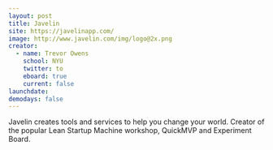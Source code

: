 ```yaml
---
layout: post
title: Javelin
site: https://javelinapp.com/
image: http://www.javelin.com/img/logo@2x.png
creator:
  - name: Trevor Owens
    school: NYU
    twitter: to
    eboard: true
    current: false
launchdate:
demodays: false
---
```

Javelin creates tools and services to help you change your world. Creator of the popular Lean Startup Machine workshop, QuickMVP and Experiment Board.